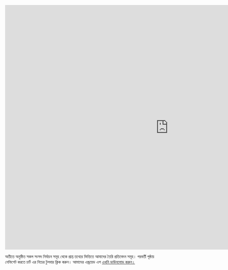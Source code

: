 <iframe width="1070" height="803" src="https://datastudio.google.com/embed/reporting/1htCvr2rr0UflZ7aSEOt-4rKWl0o1u5cU/page/6MNd" frameborder="0" style="border:0" allowfullscreen></iframe>

অতীতে অনুষ্ঠিত সকল সংসদ নির্বাচন সমূহ থেকে প্রাপ্ত তথ্যের ভিত্তিতে আমাদের তৈরি প্রতিবেদন সমূহ। পরবর্তী পৃষ্ঠায় নেভিগেট করতে চার্ট এর নিচের টুলবার ক্লিক করুন। আমাদের এন্ড্রয়েড এপ [এখনি ডাউনলোড করুন।](https://play.google.com/store/apps/details?id=com.nirbachan.app&utm_source=nirbachan.com&utm_campaign=home&pcampaignid=MKT-Other-global-all-co-prtnr-py-PartBadge-Mar2515-1)  
